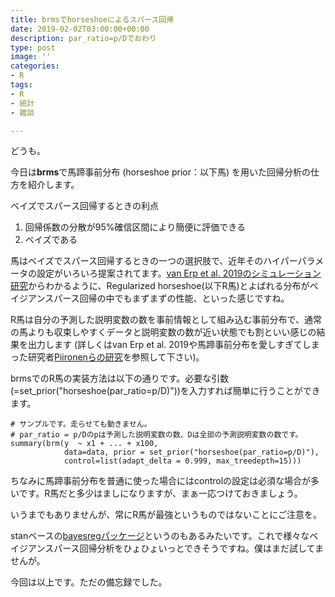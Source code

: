 ```yaml
---
title: brmsでhorseshoeによるスパース回帰
date: 2019-02-02T03:00:00+00:00
description: par_ratio=p/Dでおわり
type: post
image: ''
categories:
- R
tags:
- R
- 統計
- 雑談

---
```

どうも。

今日は**brms**で馬蹄事前分布 (horseshoe prior：以下馬) を用いた回帰分析の仕方を紹介します。

ベイズでスパース回帰するときの利点

1. 回帰係数の分散が95%確信区間により簡便に評価できる
2. ベイズである

馬はベイズでスパース回帰するときの一つの選択肢で、近年そのハイパーパラメータの設定がいろいろ提案されてます。[van Erp et al. 2019のシミュレーション研究](https://www.sciencedirect.com/science/article/pii/S0022249618300567?via%3Dihub)からわかるように、Regularized horseshoe(以下R馬)とよばれる分布がベイジアンスパース回帰の中でもまずまずの性能、といった感じですね。

R馬は自分の予測した説明変数の数を事前情報として組み込む事前分布で、通常の馬よりも収束しやすくデータと説明変数の数が近い状態でも割といい感じの結果を出力します (詳しくはvan Erp et al. 2019や馬蹄事前分布を愛しすぎてしまった研究者[Piironenらの研究](https://arxiv.org/abs/1707.01694)を参照して下さい)。

brmsでのR馬の実装方法は以下の通りです。必要な引数(=set_prior("horseshoe(par_ratio=p/D)"))を入力すれば簡単に行うことができます。

    # サンプルです。走らせても動きません。
    # par_ratio = p/Dのpは予測した説明変数の数、Dは全部の予測説明変数の数です。
    summary(brm(y  ~ x1 + ... + x100, 
                data=data, prior = set_prior("horseshoe(par_ratio=p/D)"),
                control=list(adapt_delta = 0.999, max_treedepth=15)))

ちなみに馬蹄事前分布を普通に使った場合にはcontrolの設定は必須な場合が多いです。R馬だと多少はましになりますが、まぁ一応つけておきましょう。

いうまでもありませんが、常にR馬が最強というものではないことにご注意を。

stanベースの[bayesregパッケージ](https://github.com/sara-vanerp/bayesreg)というのもあるみたいです。これで様々なベイジアンスパース回帰分析をひょひょいっとできそうですね。僕はまだ試してませんが。

今回は以上です。ただの備忘録でした。